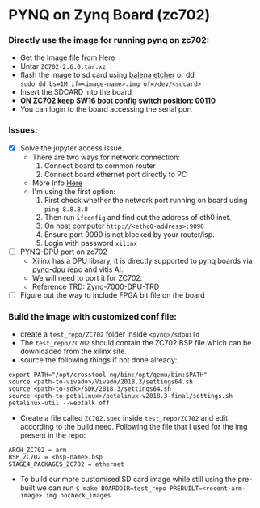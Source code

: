 # PYNQ on Zynq Board (zc702)


### Directly use the image for running pynq on zc702:

- Get the Image file from [Here](https://github.com/DeepYNet/zynq-zc702-pynq/releases/download/v1.0/ZC702-2.6.0.tar.xz)
- Untar `ZC702-2.6.0.tar.xz`
- flash the image to sd card using [balena etcher](https://www.balena.io/etcher/) or dd <br>
`sudo dd bs=1M if=<image-name>.img of=/dev/<sdcard>`
- Insert the SDCARD into the board
- **ON ZC702 keep SW16 boot config switch position: 00110**
- You can login to the board accessing the serial port

### Issues:

- [x] Solve the jupyter access issue.
    - There are two ways for network connection: 
        1) Connect board to common router
        2) Connect board ethernet port directly to PC
    - More Info [Here](https://pynq.readthedocs.io/en/v2.0/getting_started.html#connect-to-a-network-router)
    - I'm using the first option:
        1) First check whether the network port running on board using `ping 8.8.8.8`
        2) Then run `ifconfig` and find out the address of eth0 inet.
        3) On host computer `http://<etho0-address>:9090`
        4) Ensure port 9090 is not blocked by your router/isp.
        5) Login with password `xilinx`
- [ ] PYNQ-DPU port on zc702
    - Xilinx has a DPU library, it is directly supported to pynq boards via [pynq-dpu](https://github.com/Xilinx/DPU-PYNQ) repo and vitis AI.
    - We will need to port it for ZC702.
    - Reference TRD: [Zynq-7000-DPU-TRD](https://github.com/sumilao/Zynq-7000-DPU-TRD)
- [ ] Figure out the way to include FPGA bit file on the board

### Build the image with customized conf file:

- create a `test_repo/ZC702` folder inside `<pynq>/sdbuild`
- The `test_repo/ZC702` should contain the ZC702 BSP file which can be downloaded from the xilinx site.
- source the following things if not done already: 
```
export PATH="/opt/crosstool-ng/bin:/opt/qemu/bin:$PATH"
source <path-to-vivado>/Vivado/2018.3/settings64.sh
source <path-to-sdk>/SDK/2018.3/settings64.sh
source <path-to-petalinux>/petalinux-v2018.3-final/settings.sh
petalinux-util --webtalk off
```

- Create a file called `ZC702.spec` inside `test_repo/ZC702` and edit according to the build need. Following the file that I used for the img present in the repo:

```
ARCH_ZC702 = arm
BSP_ZC702 = <bsp-name>.bsp
STAGE4_PACKAGES_ZC702 = ethernet
```

- To build our more customised SD card image while still using the pre-built we can run
`$ make BOARDDIR=test_repo PREBUILT=<recent-arm-image>.img nocheck_images`
